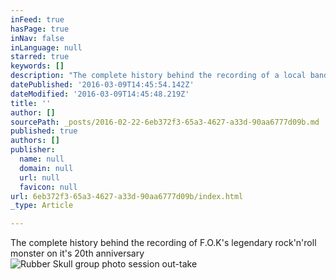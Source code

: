 ```yaml
---
inFeed: true
hasPage: true
inNav: false
inLanguage: null
starred: true
keywords: []
description: "The complete history behind the recording of a local bands legendary rock'n'roll monster on it's 20th anniversary"
datePublished: '2016-03-09T14:45:54.142Z'
dateModified: '2016-03-09T14:45:48.219Z'
title: ''
author: []
sourcePath: _posts/2016-02-22-6eb372f3-65a3-4627-a33d-90aa6777d09b.md
published: true
authors: []
publisher:
  name: null
  domain: null
  url: null
  favicon: null
url: 6eb372f3-65a3-4627-a33d-90aa6777d09b/index.html
_type: Article

---
```

The complete history behind the recording of F.O.K's legendary rock'n'roll monster on it's 20th anniversary
![Rubber Skull group photo session out-take](https://the-grid-user-content.s3-us-west-2.amazonaws.com/8aec8fee-27ac-49dc-8c8f-e3fa3bf35b52.jpg)